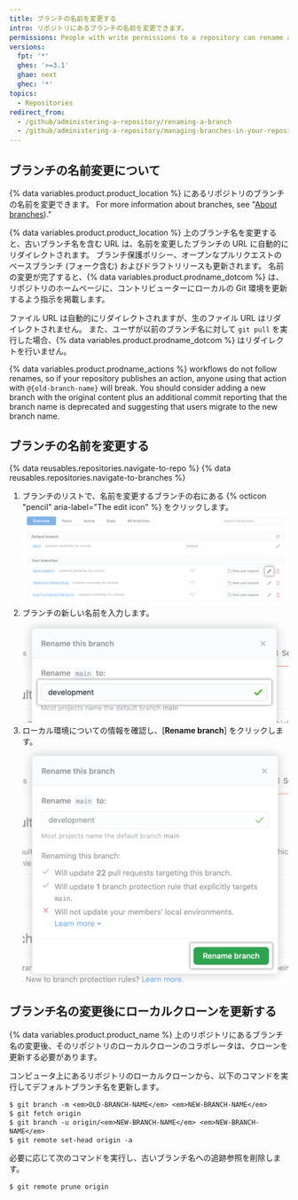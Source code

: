 ```yaml
---
title: ブランチの名前を変更する
intro: リポジトリにあるブランチの名前を変更できます。
permissions: People with write permissions to a repository can rename a branch in the repository. People with admin permissions can rename the default branch.
versions:
  fpt: '*'
  ghes: '>=3.1'
  ghae: next
  ghec: '*'
topics:
  - Repositories
redirect_from:
  - /github/administering-a-repository/renaming-a-branch
  - /github/administering-a-repository/managing-branches-in-your-repository/renaming-a-branch
---
```


## ブランチの名前変更について

{% data variables.product.product_location %} にあるリポジトリのブランチの名前を変更できます。 For more information about branches, see "[About branches](/pull-requests/collaborating-with-pull-requests/proposing-changes-to-your-work-with-pull-requests/about-branches))."

{% data variables.product.product_location %} 上のブランチ名を変更すると、古いブランチ名を含む URL は、名前を変更したブランチの URL に自動的にリダイレクトされます。 ブランチ保護ポリシー、オープンなプルリクエストのベースブランチ (フォーク含む) およびドラフトリリースも更新されます。 名前の変更が完了すると、{% data variables.product.prodname_dotcom %} は、リポジトリのホームページに、コントリビューターにローカルの Git 環境を更新するよう指示を掲載します。

ファイル URL は自動的にリダイレクトされますが、生のファイル URL はリダイレクトされません。 また、ユーザが以前のブランチ名に対して `git pull` を実行した場合、{% data variables.product.prodname_dotcom %} はリダイレクトを行いません。

{% data variables.product.prodname_actions %} workflows do not follow renames, so if your repository publishes an action, anyone using that action with `@{old-branch-name}` will break. You should consider adding a new branch with the original content plus an additional commit reporting that the branch name is deprecated and suggesting that users migrate to the new branch name.

## ブランチの名前を変更する

{% data reusables.repositories.navigate-to-repo %}
{% data reusables.repositories.navigate-to-branches %}
1. ブランチのリストで、名前を変更するブランチの右にある {% octicon "pencil" aria-label="The edit icon" %} をクリックします。 ![名前を変更するブランチの右にある鉛筆アイコン](/assets/images/help/branch/branch-rename-edit.png)
1. ブランチの新しい名前を入力します。 ![新しいブランチ名を入力するためのテキストフィールド](/assets/images/help/branch/branch-rename-type.png)
1. ローカル環境についての情報を確認し、[**Rename branch**] をクリックします。 ![ローカル環境情報と [Rename branch] ボタン](/assets/images/help/branch/branch-rename-rename.png)

## ブランチ名の変更後にローカルクローンを更新する

{% data variables.product.product_name %} 上のリポジトリにあるブランチ名の変更後、そのリポジトリのローカルクローンのコラボレータは、クローンを更新する必要があります。

コンピュータ上にあるリポジトリのローカルクローンから、以下のコマンドを実行してデフォルトブランチ名を更新します。

```shell
$ git branch -m <em>OLD-BRANCH-NAME</em> <em>NEW-BRANCH-NAME</em>
$ git fetch origin
$ git branch -u origin/<em>NEW-BRANCH-NAME</em> <em>NEW-BRANCH-NAME</em>
$ git remote set-head origin -a
```

必要に応じて次のコマンドを実行し、古いブランチ名への追跡参照を削除します。
```
$ git remote prune origin
```
